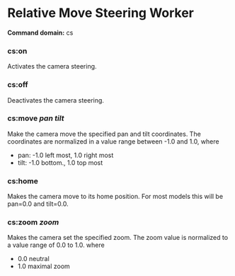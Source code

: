 # Relative Move Steering Worker

**Command domain:** cs

### cs:on

Activates the camera steering.

### cs:off

Deactivates the camera steering.

### cs:move *pan* *tilt*

Make the camera move the specified pan and tilt coordinates. The coordinates are
normalized in a value range between -1.0 and 1.0, where

* pan: -1.0 left most, 1.0 right most
* tilt: -1.0 bottom., 1.0 top most

### cs:home

Makes the camera move to its home position. For most models this will be pan=0.0
and tilt=0.0.

### cs:zoom *zoom*

Makes the camera set the specified zoom. The zoom value is normalized to a value
range of 0.0 to 1.0. where

* 0.0 neutral
* 1.0 maximal zoom
